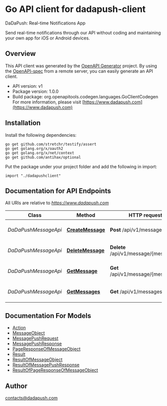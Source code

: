 # Go API client for dadapush-client

DaDaPush: Real-time Notifications App

Send real-time notifications through our API without coding and maintaining your own app for iOS or Android devices.

## Overview
This API client was generated by the [OpenAPI Generator](https://openapi-generator.tech) project.  By using the [OpenAPI-spec](https://www.openapis.org/) from a remote server, you can easily generate an API client.

- API version: v1
- Package version: 1.0.0
- Build package: org.openapitools.codegen.languages.GoClientCodegen
For more information, please visit [https://www.dadapush.com](https://www.dadapush.com)

## Installation

Install the following dependencies:

```shell
go get github.com/stretchr/testify/assert
go get golang.org/x/oauth2
go get golang.org/x/net/context
go get github.com/antihax/optional
```

Put the package under your project folder and add the following in import:

```golang
import "./dadapushclient"
```

## Documentation for API Endpoints

All URIs are relative to *https://www.dadapush.com*

Class | Method | HTTP request | Description
------------ | ------------- | ------------- | -------------
*DaDaPushMessageApi* | [**CreateMessage**](docs/DaDaPushMessageApi.md#createmessage) | **Post** /api/v1/message | push Message to a Channel
*DaDaPushMessageApi* | [**DeleteMessage**](docs/DaDaPushMessageApi.md#deletemessage) | **Delete** /api/v1/message/{messageId} | delete a Channel Message
*DaDaPushMessageApi* | [**GetMessage**](docs/DaDaPushMessageApi.md#getmessage) | **Get** /api/v1/message/{messageId} | get a Channel Message
*DaDaPushMessageApi* | [**GetMessages**](docs/DaDaPushMessageApi.md#getmessages) | **Get** /api/v1/messages | get Message List


## Documentation For Models

 - [Action](docs/Action.md)
 - [MessageObject](docs/MessageObject.md)
 - [MessagePushRequest](docs/MessagePushRequest.md)
 - [MessagePushResponse](docs/MessagePushResponse.md)
 - [PageResponseOfMessageObject](docs/PageResponseOfMessageObject.md)
 - [Result](docs/Result.md)
 - [ResultOfMessageObject](docs/ResultOfMessageObject.md)
 - [ResultOfMessagePushResponse](docs/ResultOfMessagePushResponse.md)
 - [ResultOfPageResponseOfMessageObject](docs/ResultOfPageResponseOfMessageObject.md)



## Author

contacts@dadapush.com

